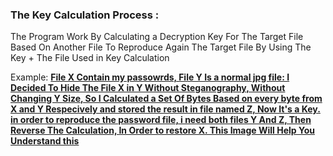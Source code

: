 <h3>The Key Calculation Process :</h3>
The Program Work By Calculating a Decryption Key For The Target File Based On Another File To Reproduce Again The Target File By Using The Key + The File Used in Key Calculation

Example: <b><u>File X Contain my passowrds, File Y Is a normal jpg file:
  I Decided To Hide The File X in Y Without Steganography, Without Changing Y Size, So I Calculated a Set Of Bytes Based on every byte from X and Y Respecively and stored the result in file named Z, Now It's a Key.
  in order to reproduce the password file, i need both files Y And Z, Then Reverse The Calculation, In Order to restore X.
  This Image Will Help You Understand this
  </u></b>
